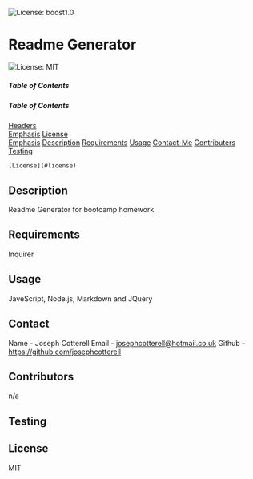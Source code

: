 
![License: boost1.0](https://img.shields.io/badge/License-boost1.0-yellow.svg)
# Readme Generator

![License: MIT](https://img.shields.io/badge/License-MIT-yellow.svg)

##### Table of Contents

##### Table of Contents  
[Headers](#headers)  
[Emphasis](#emphasis) 
[License](#license)  
[Emphasis](#emphasis)
[Description](#description)
[Requirements](#requirements)
[Usage](#usage)
[Contact-Me](#contact-me)
[Contributers](#contributers)
[Testing](#testing)

    [License](#license)

## Description

Readme Generator for bootcamp homework.

## Requirements

Inquirer

## Usage

JaveScript, Node.js, Markdown and JQuery

## Contact

Name - Joseph Cotterell
Email - josephcotterell@hotmail.co.uk
Github -https://github.com/josephcotterell

## Contributors

n/a

## Testing

## License

MIT
